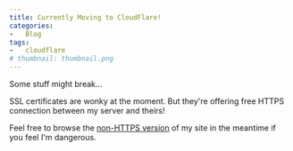 ```yaml
---
title: Currently Moving to CloudFlare!
categories:
-   Blog
tags:
-   cloudflare
# thumbnail: thumbnail.png
---
```


Some stuff might break...

SSL certificates are wonky at the moment. But they're offering free HTTPS connection between my server and theirs!

Feel free to browse the [non-HTTPS version](http://calvin.me/) of my site in the meantime if you feel I'm dangerous.
